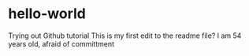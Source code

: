 # hello-world
Trying out Github tutorial
This is my first edit to the readme file? I am 54 years old, afraid of committment
